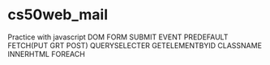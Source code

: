 # cs50web_mail

Practice with javascript 
DOM
FORM SUBMIT EVENT PREDEFAULT
FETCH(PUT GRT POST)
QUERYSELECTER
GETELEMENTBYID CLASSNAME
INNERHTML
FOREACH
